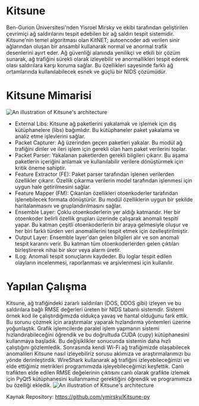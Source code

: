 # Kitsune
Ben-Gurion Üniversitesi'nden Yisroel Mirsky ve ekibi tarafından geliştirilen  çevrimiçi ağ saldırılarını tespit edebilen bir ağ saldırı tespit sistemidir. Kitsune'nin temel  algoritması olan KitNET; autoencoder adı verilen sinir ağlarından oluşan bir ansambl kullanarak normal ve anormal trafik desenlerini ayırt eder. Ağ güvenliği alanında yenilikçi ve etkili bir çözüm sunarak, ağ trafiğini sürekli olarak izleyebilir ve anormallikleri tespit ederek olası saldırılara karşı koruma sağlar. Bu özellikleri sayesinde farklı ağ ortamlarında kullanılabilecek esnek ve güçlü bir NIDS çözümüdür.




# Kitsune Mimarisi
![An illustration of Kitsune's architecture](https://raw.githubusercontent.com/ymirsky/Kitsune-py/master/Kitsune_fig.png)
* External Libs: Kitsune ağ paketlerini yakalamak ve işlemek için dış kütüphanelere (libs) bağımlıdır. Bu kütüphaneler paket yakalama ve analiz etme işlevlerini sağlar. 
* Packet Capturer: Ağ üzerinden geçen paketleri yakalar. Bu modül ağ trafiğini dinler ve ileri işlem için gerekli olan ham paket verilerini toplar. 
* Packet Parser: Yakalanan paketlerden gerekli bilgileri çıkarır. Bu aşama paketlerin içeriğini anlamak ve kullanılabilir verilere dönüştürmek için kritik öneme sahiptir. 
* Feature Extractor (FE): Paket parser tarafından işlenen verilerden özellikler çıkarır. Özellik çıkarma verilerin model tarafından işlenmesi için uygun hale getirilmesini sağlar. 
* Feature Mapper (FM): Çıkarılan özellikleri otoenkoderler tarafından işlenebilecek formata dönüştürür. Bu modül özelliklerin uygun bir şekilde haritalanmasını ve gruplandırılmasını sağlar. 
* Ensemble Layer: Çoklu otoenkoderlerin yer aldığı katmandır. Her bir otoenkoder belirli özellik grupları üzerinde çalışarak anomali tespiti yapar. Bu katman çeşitli otoenkoderlerin bir araya gelmesiyle oluşur ve her biri farklı türden veri anomalilerini tespit etmek için özelleştirilmiştir. 
* Output Layer: Ensemble layer'dan gelen bilgileri alır ve son anomali tespit kararını verir. Bu katman tüm otoenkoderlerden gelen çıktıları birleştirerek nihai bir skor veya alarm üretir. 
* ILog: Anomali tespit sonuçlarını kaydeder. Bu loglar tespit edilen olayların incelenmesi, raporlanması ve arşivlenmesi için kullanılır. 




# Yapılan Çalışma 
Kitsune, ağ trafiğindeki zararlı saldırıları (DOS, DDOS gibi) izleyen ve bu saldırılara bağlı RMSE değerleri üreten bir NIDS tabanlı sistemdir. Sistemi örnek kod ile çalıştırdığımızda oldukça yavaş ve hantal olduğunu fark ettik. Bu sorunu çözmek için araştırmalar yaparak hızlandırma yöntemleri üzerine yoğunlaştık. Grafik işlemcilerde paralel işlem yapmanın sistemi hızlandırabileceğini öğrendik ve bu doğrultuda CUDA (cupy) kütüphanesini kullanmaya başladık. Bu değişiklikler sonucunda sistemin daha hızlı çalıştığını gözlemledik. Sonrasında kendi Wi-Fi ağ trafiğimizde olaşabilecek anomalileri Kitsune nasıl izleyebiliriz sorusu aklımıza ve araştırmalarımızı bu yönde derinleştirdik. WireShark kullanarak ağ trafiğini izleyebileceğimizi ve elde ettiğimiz metrikleri programımızda işleyebileceğimizi keşfettik. Canlı trafikten elde edilen RMSE değelerinin çıktısını canlı olarak grafikte izlemek  için PyQt5 kütüphanesini kullanmamız gerektiğini öğrendik ve programımıza bu özelliği ekledik.
![An illustration of Kitsune's architecture](hizliresim.com/ogky8p0.png)




Kaynak Repository: https://github.com/ymirsky/Kitsune-py
